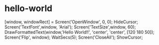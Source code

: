 # hello-world
[window, windowRect] = Screen('OpenWindow', 0, 0);
HideCursor;
Screen('TextFont',window, 'Arial');
Screen('TextSize',window, 60);
DrawFormattedText(window,'Hello World!!', 'center', 'center', [120 180 50]);
Screen('Flip', window);
WaitSecs(5);
Screen('CloseAll');
ShowCursor;
